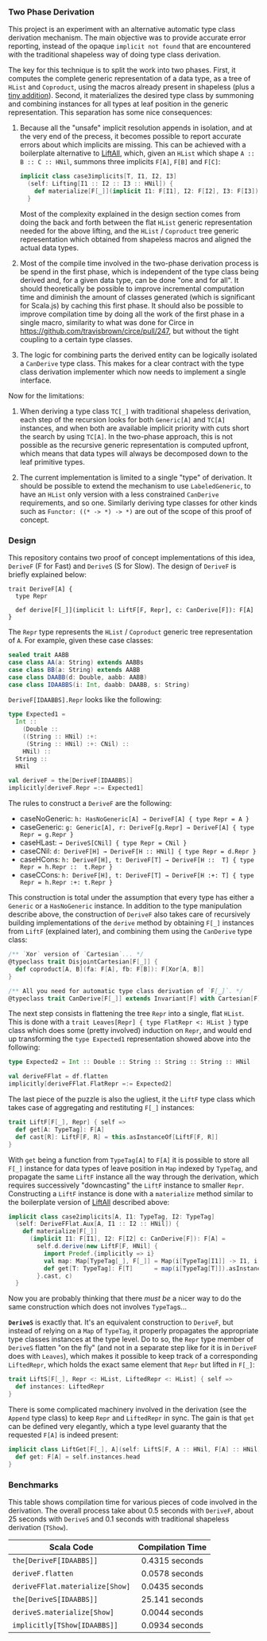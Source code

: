 ### Two Phase Derivation

This project is an experiment with an alternative automatic type class derivation mechanism. The main objective was to provide accurate error reporting, instead of the opaque `implicit not found` that are encountered with the traditional shapeless way of doing type class derivation.

The key for this technique is to split the work into two phases. First, it computes the complete generic representation of a data type, as a tree of `HList` and `Coproduct`, using the macros already present in shapeless (plus a [tiny addition](https://github.com/milessabin/shapeless/pull/616)). Second, it materializes the desired type class by summoning and combining instances for all types at leaf position in the generic representation. This separation has some nice consequences:

1. Because all the "unsafe" implicit resolution appends in isolation, and at the very end of the precess, it becomes possible to report accurate errors about which implicits are missing. This can be achieved with a boilerplate alternative to [LiftAll](https://github.com/milessabin/shapeless/blob/92f2d5e3fede4ab189db686620fa175fe4856e1a/core/src/main/scala/shapeless/ops/hlists.scala#L2809-L2838), which, given an `HList` which shape `A :: B :: C :: HNil`, summons three implicits `F[A]`, `F[B]` and `F[C]`:

    ```scala
    implicit class case3implicits[T, I1, I2, I3]
      (self: Lifting[I1 :: I2 :: I3 :: HNil]) {
        def materialize[F[_]](implicit I1: F[I1], I2: F[I2], I3: F[I3]) = ???
      }
    ```

    Most of the complexity explained in the design section comes from doing the back and forth between the flat `HList` generic representation needed for the above lifting, and the `HList` / `Coproduct` tree generic representation which obtained from shapeless macros and aligned the actual data types.

2. Most of the compile time involved in the two-phase derivation process is be spend in the first phase, which is independent of the type class being derived and, for a given data type, can be done "one and for all". It should theoretically be possible to improve incremental computation time and diminish the amount of classes generated (which is significant for Scala.js) by caching this first phase. It should also be possible to improve compilation time by doing all the work of the first phase in a single macro, similarity to what was done for Circe in https://github.com/travisbrown/circe/pull/247, but without the tight coupling to a certain type classes.

3. The logic for combining parts the derived entity can be logically isolated a `CanDerive` type class. This makes for a clear contract with the type class derivation implementer which now needs to implement a single interface.

Now for the limitations:

1. When deriving a type class `TC[_]` with traditional shapeless derivation, each step of the recursion looks for both `Generic[A]` and `TC[A]` instances, and when both are available implicit priority with cuts short the search by using `TC[A]`. In the two-phase approach, this is not possible as the recursive generic representation is computed upfront, which means that data types will always be decomposed down to the leaf primitive types.

2. The current implementation is limited to a single "type" of derivation. It should be possible to extend the mechanism to use `LabeledGeneric`, to have an `HList` only version with a less constrained `CanDerive` requirements, and so one. Similarly deriving type classes for other kinds such as `Functor: ((* -> *) -> *)` are out of the scope of this proof of concept.

### Design

This repository contains two proof of concept implementations of this idea, `DeriveF` (F for Fast) and `DeriveS` (S for Slow). The design of `DeriveF` is briefly explained below:

```
trait DeriveF[A] {
  type Repr

  def derive[F[_]](implicit l: LiftF[F, Repr], c: CanDerive[F]): F[A]
}
```

The `Repr` type represents the `HList` / `Coproduct` generic tree representation of `A`. For example, given these case classes:

```scala
sealed trait AABB
case class AA(a: String) extends AABBs
case class BB(a: String) extends AABB
case class DAABB(d: Double, aabb: AABB)
case class IDAABBS(i: Int, daabb: DAABB, s: String)
```

`DeriveF[IDAABBS].Repr` looks like the following:

```scala
type Expected1 =
  Int ::
    (Double ::
    ((String :: HNil) :+:
     (String :: HNil) :+: CNil) ::
    HNil) ::
  String ::
  HNil

val deriveF = the[DeriveF[IDAABBS]]
implicitly[deriveF.Repr =:= Expected1]
```

The rules to construct a `DeriveF` are the following:

- caseNoGeneric: `h: HasNoGeneric[A] → DeriveF[A] { type Repr = A }`
- caseGeneric: `g: Generic[A], r: DeriveF[g.Repr] → DeriveF[A] { type Repr = g.Repr }`
- caseHLast: `→ DeriveS[CNil] { type Repr = CNil }`
- caseCNil: `d: DeriveF[H] → DeriveF[H :: HNil] { type Repr = d.Repr }`
- caseHCons: `h: DeriveF[H], t: DeriveF[T] → DeriveF[H ::  T] { type Repr = h.Repr ::  t.Repr }`
- caseCCons: `h: DeriveF[H], t: DeriveF[T] → DeriveF[H :+: T] { type Repr = h.Repr :+: t.Repr }`

This construction is total under the assumption that every type has either a `Generic` or a `HasNoGeneric` instance. In addition to the type manipulation describe above, the construction of `DeriveF` also takes care of recursively building implementations of the `derive` method by obtaining `F[_]` instances from `LiftF` (explained later), and combining them using the `CanDerive` type class:

```scala
/** `Xor` version of `Cartesian`... */
@typeclass trait DisjointCartesian[F[_]] {
  def coproduct[A, B](fa: F[A], fb: F[B]): F[Xor[A, B]]
}

/** All you need for automatic type class derivation of `F[_]`. */
@typeclass trait CanDerive[F[_]] extends Invariant[F] with Cartesian[F] with DisjointCartesian[F]
```

The next step consists in flattening the tree `Repr` into a single, flat `HList`. This is done with a `trait Leaves[Repr] { type FlatRepr <: HList }` type class which does some (pretty involved) induction on `Repr`, and would end up transforming the `type Expected1` representation showed above into the following:

```scala
type Expected2 = Int :: Double :: String :: String :: String :: HNil

val deriveFFlat = df.flatten
implicitly[deriveFFlat.FlatRepr =:= Expected2]
```

The last piece of the puzzle is also the ugliest, it the `LiftF` type class which takes case of aggregating and restituting `F[_]` instances:

```scala
trait LiftF[F[_], Repr] { self =>
  def get[A: TypeTag]: F[A]
  def cast[R]: LiftF[F, R] = this.asInstanceOf[LiftF[F, R]]
}
```

With `get` being a function from `TypeTag[A]` to `F[A]` it is possible to store all `F[_]` instance for data types of leave position in `Map` indexed by `TypeTag`, and propagate the same `LiftF` instance all the way through the derivation, which requires successively "downcasting" the `LiftF` instance to smaller `Repr`. Constructing a `LiftF` instance is done with a `materialize` method similar to the boilerplate version of [LiftAll](https://github.com/milessabin/shapeless/blob/92f2d5e3fede4ab189db686620fa175fe4856e1a/core/src/main/scala/shapeless/ops/hlists.scala#L2809-L2838) described above:

```scala
implicit class case2implicits[A, I1: TypeTag, I2: TypeTag]
  (self: DeriveFFlat.Aux[A, I1 :: I2 :: HNil]) {
    def materialize[F[_]]
      (implicit I1: F[I1], I2: F[I2] c: CanDerive[F]): F[A] =
        self.d.derive(new LiftF[F, HNil] {
          import Predef.{implicitly => i}
          val map: Map[TypeTag[_], F[_]] = Map(i[TypeTag[I1]] -> I1, i[TypeTag[I2]] -> I2)
          def get[T: TypeTag]: F[T]      = map(i[TypeTag[T]]).asInstanceOf[F[T]]
        }.cast, c)
  }
```

Now you are probably thinking that there *must be* a nicer way to do the same construction which does not involves `TypeTag`s...

**`DeriveS`** is exactly that. It's an equivalent construction to `DeriveF`, but instead of relying on a `Map` of `TypeTag`, it properly propagates the appropriate type classes instances at the type level. Do to so, the `Repr` type member of `DeriveS` flatten "on the fly" (and not in a separate step like for it is in `DeriveF` does with `Leaves`), which makes it possible to keep track of a corresponding `LiftedRepr`, which holds the exact same element that `Repr` but lifted in `F[_]`:

```scala
trait LiftS[F[_], Repr <: HList, LiftedRepr <: HList] { self =>
  def instances: LiftedRepr
}
```

There is some complicated machinery involved in the derivation (see the `Append` type class) to keep `Repr` and `LiftedRepr` in sync. The gain is that `get` can be defined very elegantly, which a type level guaranty that the requested `F[A]` is indeed present:

```scala
implicit class LiftGet[F[_], A](self: LiftS[F, A :: HNil, F[A] :: HNil]) {
  def get: F[A] = self.instances.head
}
```

### Benchmarks

This table shows compilation time for various pieces of code involved in the derivation. The overall process take about 0.5 seconds with `DeriveF`, about 25 seconds with `DeriveS` and 0.1 seconds with traditional shapeless derivation (`TShow`).

|          Scala Code           |        Compilation Time       |
|-------------------------------|:-----------------------------:|
|`the[DeriveF[IDAABBS]]        `|         0.4315 seconds        |
|`deriveF.flatten              `|         0.0578 seconds        |
|`deriveFFlat.materialize[Show]`|         0.0435 seconds        |
|`the[DeriveS[IDAABBS]]        `|         25.141 seconds        |
|`deriveS.materialize[Show]    `|         0.0044 seconds        |
|`implicitly[TShow[IDAABBS]]   `|         0.0934 seconds        |
